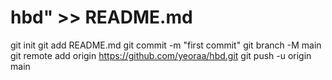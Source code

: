 # hbd" >> README.md
git init
git add README.md
git commit -m "first commit"
git branch -M main
git remote add origin https://github.com/yeoraa/hbd.git
git push -u origin main
